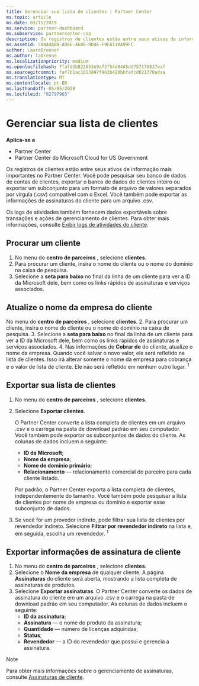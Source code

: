 ```yaml
---
title: Gerenciar sua lista de clientes | Partner Center
ms.topic: article
ms.date: 03/15/2019
ms.service: partner-dashboard
ms.subservice: partnercenter-csp
description: Os registros de clientes estão entre seus ativos de informações mais importantes. Saiba como exibir, Pesquisar, atualizar e exportar informações em sua lista de clientes.
ms.assetid: 58444AB8-AD6E-4686-9D4E-F9FA110A99FC
author: LauraBrenner
ms.author: labrenne
ms.localizationpriority: medium
ms.openlocfilehash: 7fafd3b822653e9a72f54d04d5dd757170837eaf
ms.sourcegitcommit: faf7b1ac1653497f963b428bbfafcd821378adaa
ms.translationtype: MT
ms.contentlocale: pt-BR
ms.lasthandoff: 05/05/2020
ms.locfileid: "82797965"
---
```

# <a name="manage-your-customer-list"></a>Gerenciar sua lista de clientes

**Aplica-se a**

-  Partner Center
-  Partner Center do Microsoft Cloud for US Government


Os registros de clientes estão entre seus ativos de informação mais importantes no Partner Center. Você pode pesquisar seu banco de dados de contas de clientes, exportar o banco de dados de clientes inteiro ou exportar um subconjunto para um formato de arquivo de valores separados por vírgula (.csv) compatível com o Excel. Você também pode exportar as informações de assinaturas do cliente para um arquivo .csv.

Os logs de atividades também fornecem dados exportáveis sobre transações e ações de gerenciamento de clientes. Para obter mais informações, consulte [Exibir logs de atividades do cliente](activity-logs.md).


## <a name="search-for-a-customer"></a>Procurar um cliente

1.  No menu do **centro de parceiros** , selecione **clientes**.
2.  Para procurar um cliente, insira o nome do cliente ou o nome do domínio na caixa de pesquisa.
3.  Selecione a **seta para baixo** no final da linha de um cliente para ver a ID da Microsoft dele, bem como os links rápidos de assinaturas e serviços associados.

## <a name="update-a-customers-company-name"></a>Atualize o nome da empresa do cliente

No menu do **centro de parceiros** , selecione **clientes**.
2.  Para procurar um cliente, insira o nome do cliente ou o nome do domínio na caixa de pesquisa.
3.  Selecione a **seta para baixo** no final da linha de um cliente para ver a ID da Microsoft dele, bem como os links rápidos de assinaturas e serviços associados.
4.  Nas informações de **Cobrar de** do cliente, atualize o nome da empresa. Quando você salvar o novo valor, ele será refletido na lista de clientes. Isso irá alterar somente o nome da empresa para cobrança e o valor de lista de cliente. Ele não será refletido em nenhum outro lugar.
<sup>1</sup>
## <a name="export-your-customer-list"></a>Exportar sua lista de clientes

1.  No menu do **centro de parceiros** , selecione **clientes**.
2.  Selecione **Exportar clientes**.

    O Partner Center converte a lista completa de clientes em um arquivo .csv e o carrega na pasta de download padrão em seu computador. Você também pode exportar os subconjuntos de dados do cliente. As colunas de dados incluem o seguinte:

    -   **ID da Microsoft**;
    -   **Nome da empresa**;
    -   **Nome de domínio primário**;
    -   **Relacionamento** — relacionamento comercial do parceiro para cada cliente listado.

    Por padrão, o Partner Center exporta a lista completa de clientes, independentemente do tamanho. Você também pode pesquisar a lista de clientes por nome de empresa ou domínio e exportar esse subconjunto de dados.

3.  Se você for um provedor indireto, pode filtrar sua lista de clientes por revendedor indireto. Selecione **Filtrar por revendedor indireto** na lista e, em seguida, escolha um revendedor.
<sup>1</sup>

## <a name="export-customer-subscription-information"></a>Exportar informações de assinatura de cliente

1.  No menu do **centro de parceiros** , selecione **clientes**.
2.  Selecione o **Nome da empresa** de qualquer cliente. A página **Assinaturas** do cliente será aberta, mostrando a lista completa de assinaturas de produtos.
3.  Selecione **Exportar assinaturas**. O Partner Center converte os dados de assinatura do cliente em um arquivo .csv e o carrega na pasta de download padrão em seu computador. As colunas de dados incluem o seguinte:
    -   **ID da assinatura**;
    -   **Assinatura** — o nome do produto da assinatura;
    -   **Quantidade** — número de licenças adquiridas;
    -   **Status**;
    -   **Revendedor** — a ID do revendedor que possui e gerencia a assinatura.

> [!NOTE]  
> Para obter mais informações sobre o gerenciamento de assinaturas, consulte [Assinaturas de cliente](customer-subscriptions.md).

     

 

 



